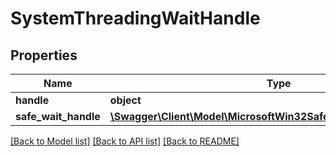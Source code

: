 # SystemThreadingWaitHandle

## Properties
Name | Type | Description | Notes
------------ | ------------- | ------------- | -------------
**handle** | **object** |  | [optional] 
**safe_wait_handle** | [**\Swagger\Client\Model\MicrosoftWin32SafeHandlesSafeWaitHandle**](MicrosoftWin32SafeHandlesSafeWaitHandle.md) |  | [optional] 

[[Back to Model list]](../README.md#documentation-for-models) [[Back to API list]](../README.md#documentation-for-api-endpoints) [[Back to README]](../README.md)



